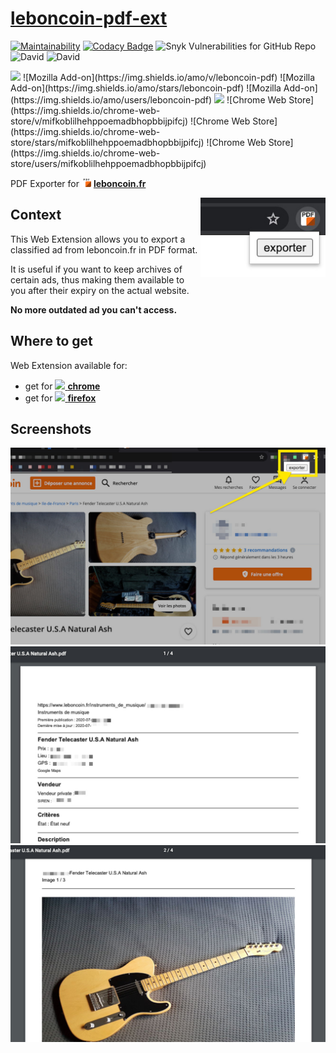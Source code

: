 # [leboncoin-pdf-ext](https://github.com/bamdadsabbagh/leboncoin-pdf-ext)

[![Maintainability](https://api.codeclimate.com/v1/badges/90c2b2e5d1c33e53448d/maintainability)](https://codeclimate.com/github/bamdadsabbagh/leboncoin-pdf-ext/maintainability)
[![Codacy Badge](https://app.codacy.com/project/badge/Grade/541249b0c60f4948819bdde8906be1b5)](https://www.codacy.com/manual/bamdadsabbagh/leboncoin-pdf-ext?utm_source=github.com&amp;utm_medium=referral&amp;utm_content=bamdadsabbagh/leboncoin-pdf-ext&amp;utm_campaign=Badge_Grade)
![Snyk Vulnerabilities for GitHub Repo](https://img.shields.io/snyk/vulnerabilities/github/bamdadsabbagh/leboncoin-pdf-ext)
![David](https://img.shields.io/david/bamdadsabbagh/leboncoin-pdf-ext)
![David](https://img.shields.io/david/dev/bamdadsabbagh/leboncoin-pdf-ext)

<img height=15 src="https://icons.iconarchive.com/icons/cornmanthe3rd/plex/256/Internet-firefox-icon.png" />
![Mozilla Add-on](https://img.shields.io/amo/v/leboncoin-pdf)
![Mozilla Add-on](https://img.shields.io/amo/stars/leboncoin-pdf)
![Mozilla Add-on](https://img.shields.io/amo/users/leboncoin-pdf)

<img height=15 src="https://icons.iconarchive.com/icons/cornmanthe3rd/plex/256/Internet-chrome-icon.png" />
![Chrome Web Store](https://img.shields.io/chrome-web-store/v/mifkoblilhehppoemadbhopbbijpifcj)
![Chrome Web Store](https://img.shields.io/chrome-web-store/stars/mifkoblilhehppoemadbhopbbijpifcj)
![Chrome Web Store](https://img.shields.io/chrome-web-store/users/mifkoblilhehppoemadbhopbbijpifcj)

PDF Exporter for <img width=15 src="./src/assets/icon.png"> [**leboncoin.fr**](https://www.leboncoin.fr/)

<img align=right width=200 src="./assets/screenshots/promo_small.jpg">

## Context

This Web Extension allows you to export a classified ad from leboncoin.fr
in PDF format.

It is useful if you want to keep archives of certain ads,
thus making them available to you after their expiry on the actual website.

**No more outdated ad you can't access.**

## Where to get

Web Extension available for:

- get for [<img height=15 src="https://icons.iconarchive.com/icons/cornmanthe3rd/plex/256/Internet-chrome-icon.png"> **chrome**](https://chrome.google.com/webstore/detail/pdf-exporter-for-leboncoi/mifkoblilhehppoemadbhopbbijpifcj)
- get for [<img height=15 src="https://icons.iconarchive.com/icons/cornmanthe3rd/plex/256/Internet-firefox-icon.png"> **firefox**](https://addons.mozilla.org/en-US/firefox/addon/leboncoin-pdf/)

## Screenshots

<p align=center>
  <img width=600 src="./assets/screenshots/001.jpg">
  <img width=600 src="./assets/screenshots/002.jpg">
  <img width=600 src="./assets/screenshots/003.jpg">
</p>
